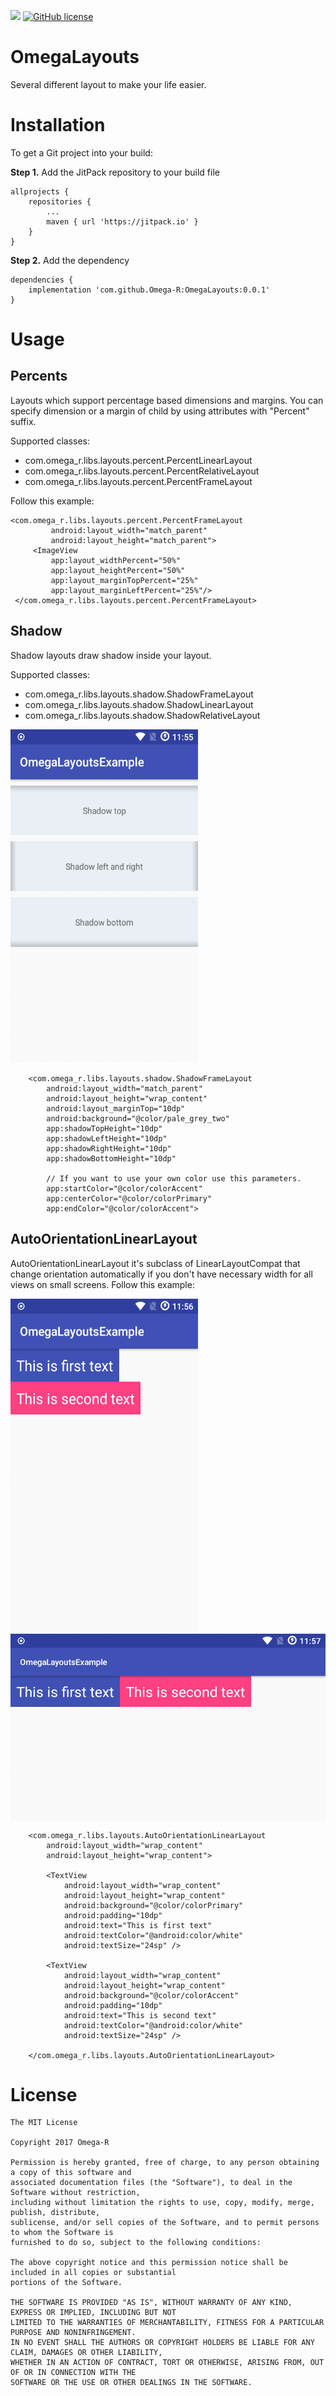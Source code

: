[![](https://jitpack.io/v/Omega-R/OmegaLayouts.svg)](https://jitpack.io/#Omega-R/OmegaLayouts)
[![GitHub license](https://img.shields.io/github/license/mashape/apistatus.svg)](https://opensource.org/licenses/MIT)

# OmegaLayouts
Several different layout to make your life easier.

# Installation
To get a Git project into your build:

**Step 1.** Add the JitPack repository to your build file
```
allprojects {
    repositories {
        ...
        maven { url 'https://jitpack.io' }
    }
}
```
**Step 2.** Add the dependency
```
dependencies {
    implementation 'com.github.Omega-R:OmegaLayouts:0.0.1'
}
```

# Usage

## Percents
Layouts which support percentage based dimensions and margins. You can specify dimension or a margin of child by using attributes with "Percent" suffix. 

Supported classes:
* com.omega_r.libs.layouts.percent.PercentLinearLayout
* com.omega_r.libs.layouts.percent.PercentRelativeLayout
* com.omega_r.libs.layouts.percent.PercentFrameLayout

Follow this example:
```
<com.omega_r.libs.layouts.percent.PercentFrameLayout
         android:layout_width="match_parent"
         android:layout_height="match_parent">
     <ImageView
         app:layout_widthPercent="50%"
         app:layout_heightPercent="50%"
         app:layout_marginTopPercent="25%"
         app:layout_marginLeftPercent="25%"/>
 </com.omega_r.libs.layouts.percent.PercentFrameLayout>
```

## Shadow

Shadow layouts draw shadow inside your layout.

Supported classes:
* com.omega_r.libs.layouts.shadow.ShadowFrameLayout
* com.omega_r.libs.layouts.shadow.ShadowLinearLayout
* com.omega_r.libs.layouts.shadow.ShadowRelativeLayout


<p align="left">
    <img src="/images/shadow.png?raw=true" width="300" height="533" />
</p>

```
    <com.omega_r.libs.layouts.shadow.ShadowFrameLayout
        android:layout_width="match_parent"
        android:layout_height="wrap_content"
        android:layout_marginTop="10dp"
        android:background="@color/pale_grey_two"
        app:shadowTopHeight="10dp"
        app:shadowLeftHeight="10dp"
        app:shadowRightHeight="10dp"
        app:shadowBottomHeight="10dp"
        
        // If you want to use your own color use this parameters.
        app:startColor="@color/colorAccent"
        app:centerColor="@color/colorPrimary"
        app:endColor="@color/colorAccent">
```

## AutoOrientationLinearLayout

AutoOrientationLinearLayout it's subclass of LinearLayoutCompat that change orientation automatically if you don't have necessary width for all views on small screens. 
Follow this example:

<img src="/images/auto_orientation_vertical.png?raw=true" width="300" height="533" />    <img src="/images/auto_orientation_horizontal.png?raw=true" width="533" height="300" align="top"/>

```
    <com.omega_r.libs.layouts.AutoOrientationLinearLayout
        android:layout_width="wrap_content"
        android:layout_height="wrap_content">

        <TextView
            android:layout_width="wrap_content"
            android:layout_height="wrap_content"
            android:background="@color/colorPrimary"
            android:padding="10dp"
            android:text="This is first text"
            android:textColor="@android:color/white"
            android:textSize="24sp" />

        <TextView
            android:layout_width="wrap_content"
            android:layout_height="wrap_content"
            android:background="@color/colorAccent"
            android:padding="10dp"
            android:text="This is second text"
            android:textColor="@android:color/white"
            android:textSize="24sp" />

    </com.omega_r.libs.layouts.AutoOrientationLinearLayout>
```


# License
```
The MIT License

Copyright 2017 Omega-R

Permission is hereby granted, free of charge, to any person obtaining a copy of this software and 
associated documentation files (the "Software"), to deal in the Software without restriction, 
including without limitation the rights to use, copy, modify, merge, publish, distribute, 
sublicense, and/or sell copies of the Software, and to permit persons to whom the Software is 
furnished to do so, subject to the following conditions:

The above copyright notice and this permission notice shall be included in all copies or substantial
portions of the Software.

THE SOFTWARE IS PROVIDED "AS IS", WITHOUT WARRANTY OF ANY KIND, EXPRESS OR IMPLIED, INCLUDING BUT NOT 
LIMITED TO THE WARRANTIES OF MERCHANTABILITY, FITNESS FOR A PARTICULAR PURPOSE AND NONINFRINGEMENT. 
IN NO EVENT SHALL THE AUTHORS OR COPYRIGHT HOLDERS BE LIABLE FOR ANY CLAIM, DAMAGES OR OTHER LIABILITY, 
WHETHER IN AN ACTION OF CONTRACT, TORT OR OTHERWISE, ARISING FROM, OUT OF OR IN CONNECTION WITH THE 
SOFTWARE OR THE USE OR OTHER DEALINGS IN THE SOFTWARE.
```
